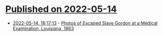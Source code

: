 # [Published on 2022-05-14](index.md)

* [2022-05-14, 18:17:13](https://news.ycombinator.com/item?id=31380741) - [Photos of Escaped Slave Gordon at a Medical Examination, Louisiana, 1863](https://www.vintag.es/2022/05/scourged-back.html)
